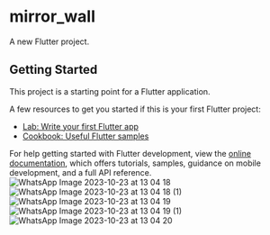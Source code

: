 # mirror_wall

A new Flutter project.

## Getting Started

This project is a starting point for a Flutter application.

A few resources to get you started if this is your first Flutter project:

- [Lab: Write your first Flutter app](https://docs.flutter.dev/get-started/codelab)
- [Cookbook: Useful Flutter samples](https://docs.flutter.dev/cookbook)

For help getting started with Flutter development, view the
[online documentation](https://docs.flutter.dev/), which offers tutorials,
samples, guidance on mobile development, and a full API reference.
![WhatsApp Image 2023-10-23 at 13 04 18](https://github.com/Rutvabhatt19/Mirrorwall/assets/118719070/910c3310-e677-4636-9714-eccd0d0fd38a)
![WhatsApp Image 2023-10-23 at 13 04 18 (1)](https://github.com/Rutvabhatt19/Mirrorwall/assets/118719070/bde4001b-3681-4834-bfb2-e2b3463c89d8)
![WhatsApp Image 2023-10-23 at 13 04 19](https://github.com/Rutvabhatt19/Mirrorwall/assets/118719070/24de1f4b-6b04-45ae-b6aa-ace191930fa7)
![WhatsApp Image 2023-10-23 at 13 04 19 (1)](https://github.com/Rutvabhatt19/Mirrorwall/assets/118719070/4ac56f0d-dd91-46db-880c-6a335a7f60ad)
![WhatsApp Image 2023-10-23 at 13 04 20](https://github.com/Rutvabhatt19/Mirrorwall/assets/118719070/13ab2011-2d2f-44f4-a138-911fa4765437)
